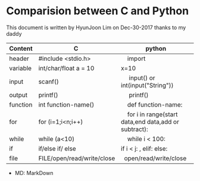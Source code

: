
# Comparision between C and Python

This document is written by HyunJoon Lim on Dec-30-2017 thanks to my daddy
 
Content | C | python
-------- | --------------------------- | ------------------
header   | #include <stdio.h>          |     import <function-name>
variable | int/char/float a = 10       |   x=10
input    | scanf()                     |     input() or int(input("String"))
output   | printf()                    |     printf()
function | int function-name()         |     def function-name:
for      | for (i=1;i<n;i++)           |     for i in range(start data,end data,add or subtract):
while    |  while (a<10)               |     while i < 100:
if       | if/else if/ else            |     if i < j: , elif: else:
file     | FILE/open/read/write/close  |   open/read/write/close


* MD: MarkDown
